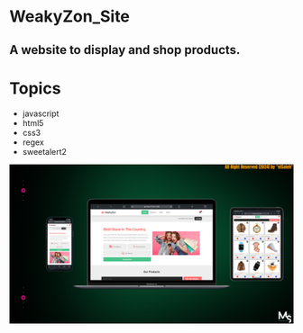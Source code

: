 # WeakyZon_Site

## A website to display and shop products.

# Topics
- javascript
- html5
- css3
- regex
- sweetalert2

![preview img](/Prev_Img.png)
